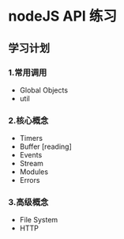 # nodeJS API 练习

## 学习计划

### 1.常用调用

- Global Objects
- util

### 2.核心概念

- Timers
- Buffer [reading]
- Events
- Stream
- Modules
- Errors

### 3.高级概念

- File System
- HTTP
